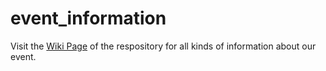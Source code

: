 # event_information

Visit the [Wiki Page](https://github.com/IReNA-NucAstro-QuestionsTools/event_information/wiki) of the respository for all kinds of information about our event.
